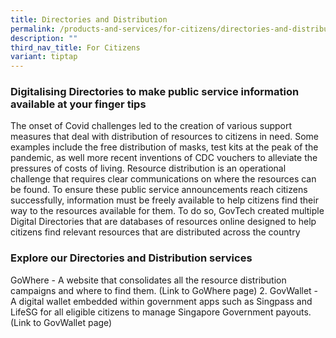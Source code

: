 ```yaml
---
title: Directories and Distribution
permalink: /products-and-services/for-citizens/directories-and-distribution/
description: ""
third_nav_title: For Citizens
variant: tiptap
---
```

<h3><strong>Digitalising Directories to make public service information available at your finger tips </strong></h3>
<p>The onset of Covid challenges led to the creation of various support measures
that deal with distribution of resources to citizens in need. Some examples
include the free distribution of masks, test kits at the peak of the pandemic,
as well more recent inventions of CDC vouchers to alleviate the pressures
of costs of living. Resource distribution is an operational challenge that
requires clear communications on where the resources can be found. To ensure
these public service announcements reach citizens successfully, information
must be freely available to help citizens find their way to the resources
available for them. To do so, GovTech created multiple Digital Directories
that are databases of resources online designed to help citizens find relevant
resources that are distributed across the country</p>
<p></p>
<h3><strong>Explore our Directories and Distribution services </strong></h3>
<p></p>
<p></p>
<p>GoWhere - A website that consolidates all the resource distribution campaigns
and where to find them. (Link to GoWhere page) 2. GovWallet - A digital
wallet embedded within government apps such as Singpass and LifeSG for
all eligible citizens to manage Singapore Government payouts. (Link to
GovWallet page)</p>